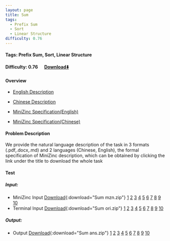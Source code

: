 ```yaml
---
layout: page
title: Sum
tags:
  - Prefix Sum
  - Sort
  - Linear Structure
difficulty: 0.76
---
```


#### Tags: Prefix Sum, Sort, Linear Structure
#### Difficulty: 0.76 &nbsp;&nbsp;&nbsp;&nbsp; [Download⬇️](../../dataset/Sum.zip)
#### Overview
- [English Description](../../dataset/Sum/task_e.pdf)
- [Chinese Description](../../dataset/Sum/task_c.pdf)
- [MiniZinc Specification(English)](../../dataset/Sum/task_e_mzn.txt)

- [MiniZinc Specification(Chinese)](../../dataset/Sum/task_c_mzn.txt)

#### Problem Description
We provide the natural language description of the task in 3 formats (.pdf,.docx,.md) and 2 languages (Chinese, English), the formal specification of MiniZinc description, which can be obtained by clicking the link under the title to download the whole task
#### Test
##### Input:
- MiniZinc Input [Download](../../dataset/Sum/tests/mzn_form.zip){:download="Sum mzn.zip"} [1](../../dataset/Sum/tests/mzn_form/1_dzn.txt) [2](../../dataset/Sum/tests/mzn_form/2_dzn.txt) [3](../../dataset/Sum/tests/mzn_form/3_dzn.txt) [4](../../dataset/Sum/tests/mzn_form/4_dzn.txt) [5](../../dataset/Sum/tests/mzn_form/5_dzn.txt) [6](../../dataset/Sum/tests/mzn_form/6_dzn.txt) [7](../../dataset/Sum/tests/mzn_form/7_dzn.txt) [8](../../dataset/Sum/tests/mzn_form/8_dzn.txt) [9](../../dataset/Sum/tests/mzn_form/9_dzn.txt) [10](../../dataset/Sum/tests/mzn_form/10_dzn.txt) 
- Terminal Input [Download](../../dataset/Sum/tests/origin_form.zip){:download="Sum ori.zip"} [1](../../dataset/Sum/tests/origin_form/1.in) [2](../../dataset/Sum/tests/origin_form/2.in) [3](../../dataset/Sum/tests/origin_form/3.in) [4](../../dataset/Sum/tests/origin_form/4.in) [5](../../dataset/Sum/tests/origin_form/5.in) [6](../../dataset/Sum/tests/origin_form/6.in) [7](../../dataset/Sum/tests/origin_form/7.in) [8](../../dataset/Sum/tests/origin_form/8.in) [9](../../dataset/Sum/tests/origin_form/9.in) [10](../../dataset/Sum/tests/origin_form/10.in) 

##### Output:
- Output [Download](../../dataset/Sum/tests/ans.zip){:download="Sum ans.zip"} [1](../../dataset/Sum/tests/ans/1_out.txt) [2](../../dataset/Sum/tests/ans/2_out.txt) [3](../../dataset/Sum/tests/ans/3_out.txt) [4](../../dataset/Sum/tests/ans/4_out.txt) [5](../../dataset/Sum/tests/ans/5_out.txt) [6](../../dataset/Sum/tests/ans/6_out.txt) [7](../../dataset/Sum/tests/ans/7_out.txt) [8](../../dataset/Sum/tests/ans/8_out.txt) [9](../../dataset/Sum/tests/ans/9_out.txt) [10](../../dataset/Sum/tests/ans/10_out.txt) 

